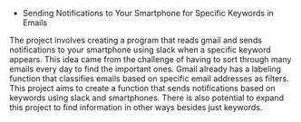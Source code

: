 - Sending Notifications to Your Smartphone for Specific Keywords in Emails

The project involves creating a program that reads gmail and sends notifications to your smartphone using slack when a specific keyword appears. This idea came from the challenge of having to sort through many emails every day to find the important ones. Gmail already has a labeling function that classifies emails based on specific email addresses as filters. This project aims to create a function that sends notifications based on keywords using slack and smartphones. There is also potential to expand this project to find information in other ways besides just keywords.
